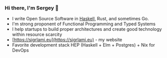 ### Hi there, I'm Sergey 👋

- I write Open Source Software in [Haskell](https://hackage.haskell.org/user/sigrlami), Rust, and sometimes Go.
- I'm strong proponent of Functional Programming and Typed Systems
- I help startups to build proper architectures and create good technology within resource scarcity 
- [https://sigrlami.eu](https://sigrlami.eu) - my website
- Favorite development stack HEP (Haskell + Elm + Postgres) + Nix for DevOps

<!--
**sigrlami/sigrlami** is a ✨ _special_ ✨ repository because its `README.md` (this file) appears on your GitHub profile.

Here are some ideas to get you started:

- 🔭 I’m currently working on ...
- 🌱 I’m currently learning ...
- 👯 I’m looking to collaborate on ...
- 🤔 I’m looking for help with ...
- 💬 Ask me about ...
- 📫 How to reach me: ...
- 😄 Pronouns: ...
- ⚡ Fun fact: ...
-->
